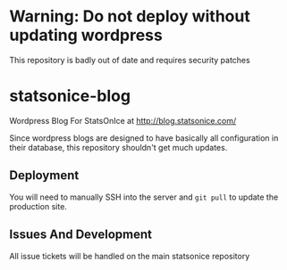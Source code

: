 Warning: Do not deploy without updating wordpress
=================================================
This repository is badly out of date and requires security patches

statsonice-blog
===============

Wordpress Blog For StatsOnIce at http://blog.statsonice.com/

Since wordpress blogs are designed to have basically all configuration in their database, 
this repository shouldn't get much updates.  

Deployment
----------
You will need to manually SSH into the server and `git pull` to update the production site.  

Issues And Development
----------------------
All issue tickets will be handled on the main statsonice repository
